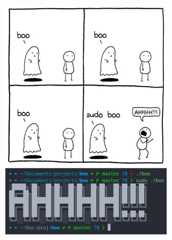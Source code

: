 <p align="center">
    <img alt="sudo boo meme" src=".github/img/boo.jpg"/>
    <img alt="program demo" src=".github/img/demo.png"/>
</p>
